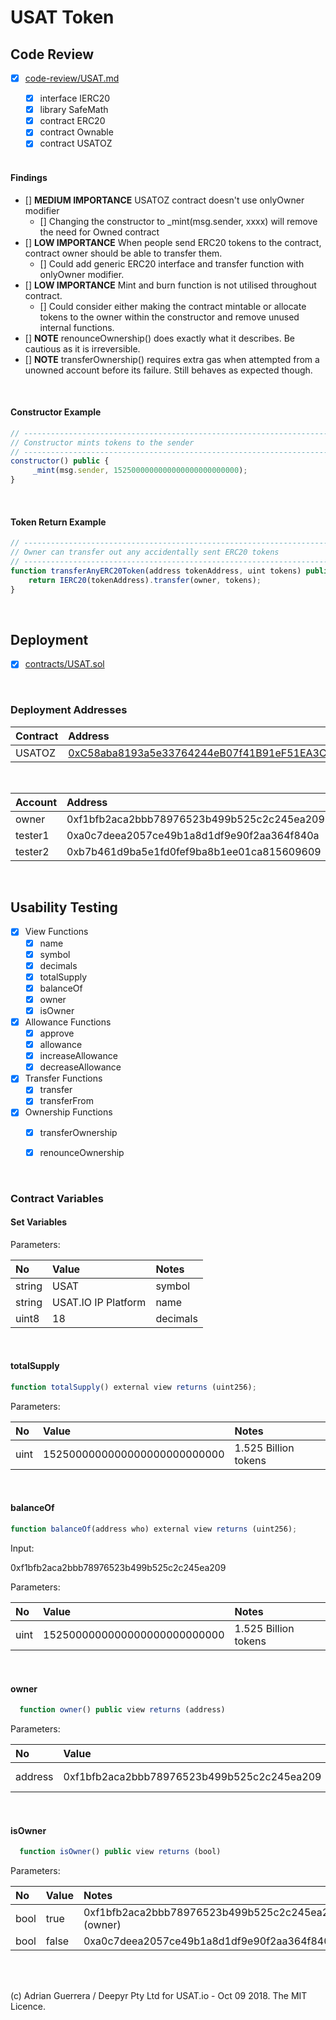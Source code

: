 
# USAT Token

## Code Review

* [x] [code-review/USAT.md](code-review/USAT.md)
  * [x] interface IERC20
  * [x] library SafeMath
  * [x] contract ERC20
  * [x] contract Ownable
  * [x] contract USATOZ

  <br />


#### Findings
  * [] **MEDIUM IMPORTANCE** USATOZ contract doesn't use onlyOwner modifier  
    * [] Changing the constructor to \_mint(msg.sender, xxxx) will remove the need for Owned contract
  * [] **LOW IMPORTANCE** When people send ERC20 tokens to the contract, contract owner should be able to transfer them.
    * [] Could add generic ERC20 interface and transfer function with onlyOwner modifier.    
  * [] **LOW IMPORTANCE** Mint and burn function is not utilised throughout contract.
    * [] Could consider either making the contract mintable or allocate tokens to the owner within the constructor and remove unused internal functions.
  * [] **NOTE** renounceOwnership() does exactly what it describes. Be cautious as it is irreversible.
  * [] **NOTE** transferOwnership() requires extra gas when attempted from a unowned account before its failure. Still behaves as expected though.

<br />

#### Constructor Example
```javascript
// ------------------------------------------------------------------------
// Constructor mints tokens to the sender
// ------------------------------------------------------------------------
constructor() public {
     _mint(msg.sender, 1525000000000000000000000000);
}
```
<br />

#### Token Return Example
```javascript
// ------------------------------------------------------------------------
// Owner can transfer out any accidentally sent ERC20 tokens
// ------------------------------------------------------------------------
function transferAnyERC20Token(address tokenAddress, uint tokens) public onlyOwner returns (bool success) {
    return IERC20(tokenAddress).transfer(owner, tokens);
}
```
<br />

## Deployment

* [x] [contracts/USAT.sol](contracts/USAT.sol)

<br />


### Deployment Addresses

Contract                                | Address
:-------------------------------------- |:-------
USATOZ |   [0xC58aba8193a5e33764244eB07f41B91eF51EA3Ca](https://ropsten.etherscan.io/tx/0x20e287ec151357cfe4864c24eccaf9c776bc352dbb690dbddc4fb1bec961e1f9)

<br />

Account                           | Address
:-------------------------------- |:-------
owner   | 0xf1bfb2aca2bbb78976523b499b525c2c245ea209
tester1 | 0xa0c7deea2057ce49b1a8d1df9e90f2aa364f840a
tester2 | 0xb7b461d9ba5e1fd0fef9ba8b1ee01ca815609609

<br />

## Usability Testing

* [x] View Functions
  * [x] name
  * [x] symbol
  * [x] decimals
  * [x] totalSupply
  * [x] balanceOf
  * [x] owner
  * [x] isOwner
* [x] Allowance Functions
  * [x] approve
  * [x] allowance
  * [x] increaseAllowance
  * [x] decreaseAllowance
* [x] Transfer Functions
  * [x] transfer
  * [x] transferFrom
* [x] Ownership Functions
  * [x] transferOwnership
  * [x] renounceOwnership


<br />

### Contract Variables
#### Set Variables

Parameters:

No      | Value              | Notes
:------ |:----------------- |:----
string | USAT   | symbol
string | USAT.IO IP Platform   | name
uint8 | 18    | decimals


<br />


#### totalSupply
```javascript
function totalSupply() external view returns (uint256);
```

Parameters:

No      | Value              | Notes
:------ |:----------------- |:----
uint | 1525000000000000000000000000   | 1.525 Billion tokens

<br />

#### balanceOf
```javascript
function balanceOf(address who) external view returns (uint256);
```
Input:

0xf1bfb2aca2bbb78976523b499b525c2c245ea209

Parameters:

No      | Value              | Notes
:------ |:----------------- |:----
uint | 1525000000000000000000000000   | 1.525 Billion tokens

<br />

#### owner
```javascript
  function owner() public view returns (address)
```

Parameters:

No      | Value              | Notes
:------ |:----------------- |:----
address | 0xf1bfb2aca2bbb78976523b499b525c2c245ea209   | Contract creator

<br />

#### isOwner
```javascript
  function isOwner() public view returns (bool)
```

Parameters:

No      | Value              | Notes
:------ |:----------------- |:----
bool | true   | 0xf1bfb2aca2bbb78976523b499b525c2c245ea209 (owner)
bool | false  | 0xa0c7deea2057ce49b1a8d1df9e90f2aa364f840a


<br />
<br />


(c) Adrian Guerrera / Deepyr Pty Ltd for USAT.io - Oct 09 2018. The MIT Licence.
